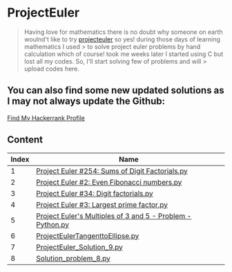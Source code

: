 # ProjectEuler
> Having love for mathematics there is no doubt why someone on earth woulnd't like to try [projecteuler](projecteuler.net) so yes! during those days of learning mathematics I used > to solve project euler problems by hand calculation which of course! took me weeks later I started using C but lost all my codes. So, I'll start solving few of problems and will > upload codes here.

## You can also find some new updated solutions as I may not always update the Github:
[Find My Hackerrank Profile](https://www.hackerrank.com/patildarshan4171)

## Content

| Index | Name |
|---|---|
|1| [Project Euler #254: Sums of Digit Factorials.py](https://github.com/1darshanpatil/ProjectEuler/blob/main/Project%20Euler%20%23254:%20Sums%20of%20Digit%20Factorials.py) |
|2| [Project Euler #2: Even Fibonacci numbers.py](https://github.com/1darshanpatil/ProjectEuler/blob/main/Project%20Euler%20%232:%20Even%20Fibonacci%20numbers.py)|
|3|[Project Euler #34: Digit factorials.py](https://github.com/1darshanpatil/ProjectEuler/blob/main/Project%20Euler%20%2334:%20Digit%20factorials.py) |
|4| [Project Euler #3: Largest prime factor.py](https://github.com/1darshanpatil/ProjectEuler/blob/main/Project%20Euler%20%233:%20Largest%20prime%20factor.py) |
|5| [Project Euler's Multiples of 3 and 5 - Problem - Python.py](https://github.com/1darshanpatil/ProjectEuler/blob/main/Project%20Euler's%20Multiples%20of%203%20and%205%20-%20Problem%20-%20Python.py) |
|6| [ProjectEulerTangenttoEllipse.py](https://github.com/1darshanpatil/ProjectEuler/blob/main/ProjectEulerTangenttoEllipse.py) |
|7| [ProjectEuler_Solution_9.py ](https://github.com/1darshanpatil/ProjectEuler/blob/main/ProjectEuler_Solution_9.py)|
|8| [Solution_problem_8.py](https://github.com/1darshanpatil/ProjectEuler/blob/main/Solution_problem_8.py)|
